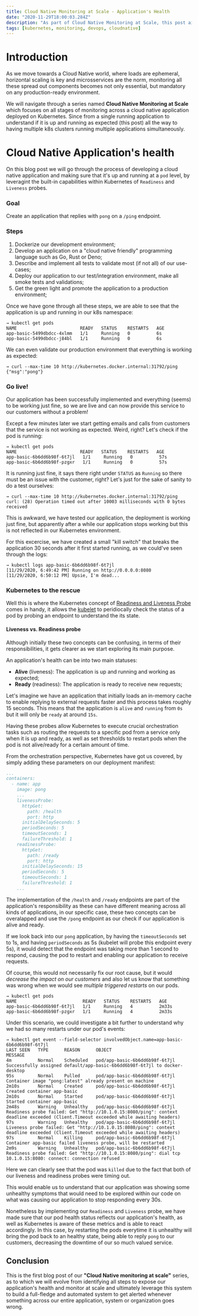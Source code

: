 ```yaml
---
title: Cloud Native Monitoring at Scale - Application's Health
date: "2020-11-29T18:00:03.284Z"
description: "As part of Cloud Native Monitoring at Scale, this post aims to tackle the first step to indentify our application's health status and make that metric available to our orchestration layer."
tags: [kubernetes, monitoring, devops, cloudnative]
---
```


# Introduction

As we move towards a Cloud Native world, where loads are ephemeral, horizontal scaling is key and microsservices are the norm, monitoring all these spread out components becomes not only essential, but mandatory on any production-ready environment.

We will navigate through a series named **Cloud Native Monitoring at Scale** which focuses on all stages of monitoring across a cloud native application deployed on Kubernetes. Since from a single running application to understand if it is up and running as expected (this post) all the way to having multiple k8s clusters running multiple applications simultaneously.

# Cloud Native Application's health

On this blog post we will go through the process of developing a cloud native application and making sure that it's up and running at a `pod` level, by leveragint the built-in capabilities within Kubernetes of `Readiness` and `Liveness` probes.

### Goal

Create an application that replies with `pong` on a `/ping` endpoint.

### Steps

1. Dockerize our development environment;
2. Develop an application on a "cloud native friendly" programming language such as Go, Rust or Deno;
3. Describe and implement all tests to validate most (if not all) of our use-cases;
5. Deploy our application to our test/integration environment, make all smoke tests and validations;
6. Get the green light and promote the application to a production environment;

Once we have gone through all these steps, we are able to see that the application is up and running in our k8s namespace:
```console
→ kubectl get pods
NAME                        READY   STATUS    RESTARTS   AGE
app-basic-5499dbdcc-4xlmm   1/1     Running   0          6s
app-basic-5499dbdcc-j84bl   1/1     Running   0          6s
```

We can even validate our production environment that everything is working as expected:
```console
→ curl --max-time 10 http://kubernetes.docker.internal:31792/ping
{"msg":"pong"}
```

### Go live!

Our application has been successfully implemented and everything (seems) to be working just fine, so we are live and can now provide this service to our customers without a problem!

Except a few minutes later we start getting emails and calls from customers that the service is not working as expected. Weird, right? Let's check if the pod is running:

```console
→ kubectl get pods
NAME                        READY   STATUS    RESTARTS   AGE
app-basic-6b6dd6b98f-6t7jl   1/1     Running   0          57s
app-basic-6b6dd6b98f-pzgxr   1/1     Running   0          57s
```

It is running just fine, it says there right under `STATUS` as `Running` so there must be an issue with the customer, right? Let's just for the sake of sanity to do a test ourselves:

```console
→ curl --max-time 10 http://kubernetes.docker.internal:31792/ping
curl: (28) Operation timed out after 10003 milliseconds with 0 bytes received
```

This is awkward, we have tested our application, the deployment is working just fine, but apparently after a while our application stops working but this is not reflected in our Kubernetes environment.

For this excercise, we have created a small "kill switch" that breaks the application 30 seconds after it first started running, as we could've seen through the logs:

```console
→ kubectl logs app-basic-6b6dd6b98f-6t7jl
[11/29/2020, 6:49:42 PM] Running on http://0.0.0.0:8080
[11/29/2020, 6:50:12 PM] Upsie, I'm dead...
```

### Kubernetes to the rescue

Well this is where the Kubernetes concept of [Readiness and Liveness Probe](https://kubernetes.io/docs/tasks/configure-pod-container/configure-liveness-readiness-startup-probes/) comes in handy, it allows the [kubelet](https://kubernetes.io/docs/reference/command-line-tools-reference/kubelet/) to peridiocally check the status of a pod by probing an endpoint to understand the its state.

#### Liveness vs. Readiness probe

Although initially these two concepts can be confusing, in terms of their responsibilities, it gets clearer as we start exploring its main purpose.

An application's health can be into two main statuses:

- **Alive** (liveness): The application is up and running and working as expected;
- **Ready** (readiness): The application is ready to receive new requests;

Let's imagine we have an application that initially loads an in-memory cache to enable replying to external requests faster and this process takes roughly 15 seconds. This means that the application is `alive` and `running` from `0s` but it will only be `ready` at around `15s`.

Having these probes allow Kubernetes to execute crucial orchestration tasks such as routing the requests to a specific pod from a service only when it is up and ready, as well as set thresholds to restart pods when the pod is not alive/ready for a certain amount of time. 

From the orchestration perspective, Kubernetes have got us covered, by simply adding these parameters on our deployment manifest:

```yaml
...
containers:
  - name: app
    image: pong
    ...
    livenessProbe:
      httpGet:
        path: /health
        port: http
      initialDelaySeconds: 5
      periodSeconds: 5
      timeoutSeconds: 1
      failureThreshold: 1
    readinessProbe:
      httpGet:
        path: /ready
        port: http
      initialDelaySeconds: 15
      periodSeconds: 5
      timeoutSeconds: 1
      failureThreshold: 1
    ...
```

The implementation of the `/health` and `/ready` endpoints are part of the application's responsibility as these can have different meaning across all kinds of applications, in our specific case, these two concepts can be overalapped and use the `/pong` endpoint as our check if our application is alive and ready.

If we look back into our `pong` application, by having the `timeoutSeconds` set to 1s, and having `periodSeconds` as 5s (kubelet will probe this endpoint every 5s), it would detect that the endpoint was taking more than 1 second to respond, causing the pod to restart and enabling our application to receive requests. 

Of course, this would not necessarily fix our root cause, but it would *decrease the impact on our customers* and also let us know that something was wrong when we would see *multiple triggered restarts* on our pods.

```console
→ kubectl get pods
NAME                         READY   STATUS    RESTARTS   AGE
app-basic-6b6dd6b98f-6t7jl   1/1     Running   4          2m33s
app-basic-6b6dd6b98f-pzgxr   1/1     Running   4          2m33s
```

Under this scenario, we could investigate a bit further to understand why we had so many restarts under our pod's events:

```console
→ kubectl get event --field-selector involvedObject.name=app-basic-6b6dd6b98f-6t7jl
LAST SEEN   TYPE      REASON      OBJECT                           MESSAGE
4m          Normal    Scheduled   pod/app-basic-6b6dd6b98f-6t7jl   Successfully assigned default/app-basic-6b6dd6b98f-6t7jl to docker-desktop
95s         Normal    Pulled      pod/app-basic-6b6dd6b98f-6t7jl   Container image "pong:latest" already present on machine
2m10s       Normal    Created     pod/app-basic-6b6dd6b98f-6t7jl   Created container app-basic
2m10s       Normal    Started     pod/app-basic-6b6dd6b98f-6t7jl   Started container app-basic
2m48s       Warning   Unhealthy   pod/app-basic-6b6dd6b98f-6t7jl   Readiness probe failed: Get "http://10.1.0.15:8080/ping": context deadline exceeded (Client.Timeout exceeded while awaiting headers)
97s         Warning   Unhealthy   pod/app-basic-6b6dd6b98f-6t7jl   Liveness probe failed: Get "http://10.1.0.15:8080/ping": context deadline exceeded (Client.Timeout exceeded while awaiting headers)
97s         Normal    Killing     pod/app-basic-6b6dd6b98f-6t7jl   Container app-basic failed liveness probe, will be restarted
2m9s        Warning   Unhealthy   pod/app-basic-6b6dd6b98f-6t7jl   Readiness probe failed: Get "http://10.1.0.15:8080/ping": dial tcp 10.1.0.15:8080: connect: connection refused
```

Here we can clearly see that the pod was `killed` due to the fact that both of our liveness and readiness probes were timing out.

This would enable us to understand that our application was showing some unhealthy symptoms that would need to be explored within our code on what was causing our application to stop responding every 30s.

Nonetheless by implementing our `Readiness` and `Liveness` probe, we have made sure that our pod health status reflects our application's health, as well as Kubernetes is aware of these metrics and is able to react accordingly. In this case, by restarting the pods everytime it is unhealthy will bring the pod back to an healthy state, being able to reply `pong` to our customers, decreasing the downtime of our so much valued service.

## Conclusion

This is the first blog post of our **"Cloud Native monitoring at scale"** series, as to which we will evolve from identifying all steps to expose our application's health and monitor at scale and ultimately leverage this system to build a full-fledge and automated system to get alerted whenever something across our entire application, system or organization goes wrong.